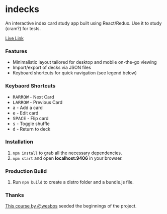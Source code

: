 # indecks
An interactive index card study app built using React/Redux. Use it to study (cram?) for tests.

[Live Link](http://indecks.s3-website-us-east-1.amazonaws.com/)

### Features
- Minimalistic layout tailored for desktop and mobile on-the-go viewing
- Import/export of decks via JSON files
- Keyboard shortcuts for quick navigation (see legend below)

### Keybaord Shortcuts
- <kbd>RARROW</kbd> - Next Card
- <kbd>LARROW</kbd> - Previous Card
- <kbd>a</kbd> - Add a card
- <kbd>e</kbd> - Edit card
- <kbd>SPACE</kbd> - Flip card
- <kbd>s</kbd> - Toggle shuffle
- <kbd>d</kbd> - Return to deck

### Installation
1. `npm install` to grab all the necessary dependencies.
2. `npm start` and open **localhost:9406** in your browser.

### Production Build
1. Run `npm build` to create a distro folder and a bundle.js file.

### Thanks
[This course by @wesbos](https://learnredux.com/) seeded the beginnings of the project.
